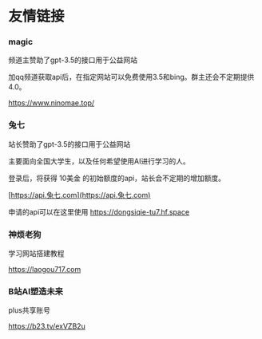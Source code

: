 # 友情链接

### magic

频道主赞助了gpt-3.5的接口用于公益网站

加qq频道获取api后，在指定网站可以免费使用3.5和bing。群主还会不定期提供4.0。

https://www.ninomae.top/

### 兔七

站长赞助了gpt-3.5的接口用于公益网站

主要面向全国大学生，以及任何希望使用AI进行学习的人。

登录后，将获得 10美金 的初始额度的api，站长会不定期的增加额度。

[https://api.兔七.com](https://api.兔七.com)

申请的api可以在这里使用 https://dongsiqie-tu7.hf.space

### 神烦老狗

学习网站搭建教程

https://laogou717.com

### B站AI塑造未来

plus共享账号

https://b23.tv/exVZB2u

